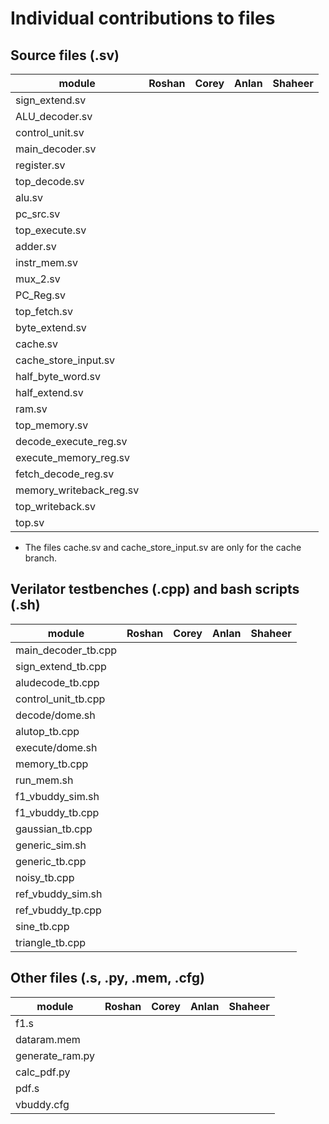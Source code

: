 # Individual contributions to files

## Source files (.sv)

| module | Roshan | Corey | Anlan | Shaheer |
| --- | --- | --- | --- | --- |
| sign_extend.sv | | | | |
| ALU_decoder.sv | | | | |
| control_unit.sv | | | | |
| main_decoder.sv | | | | |
| register.sv | | | | |
| top_decode.sv | | | | |
| alu.sv | | | | |
| pc_src.sv | | | | |
| top_execute.sv | | | | |
| adder.sv | | | | |
| instr_mem.sv | | | | |
| mux_2.sv | | | | |
| PC_Reg.sv | | | | |
| top_fetch.sv | | | | |
| byte_extend.sv | | | | |
| cache.sv | | | | |
| cache_store_input.sv | | | | |
| half_byte_word.sv | | | | |
| half_extend.sv | | | | |
| ram.sv | | | | |
| top_memory.sv | | | | |
| decode_execute_reg.sv | | | | |
| execute_memory_reg.sv | | | | |
| fetch_decode_reg.sv | | | | |
| memory_writeback_reg.sv | | | | |
| top_writeback.sv | | | | |
| top.sv | | | | |

- The files cache.sv and cache_store_input.sv are only for the cache branch.

## Verilator testbenches (.cpp) and bash scripts (.sh)

| module | Roshan | Corey | Anlan | Shaheer |
| --- | --- | --- | --- | --- |
| main_decoder_tb.cpp | | | | |
| sign_extend_tb.cpp | | | | |
| aludecode_tb.cpp | | | | |
| control_unit_tb.cpp | | | | |
| decode/dome.sh | | | | |
| alutop_tb.cpp | | | | |
| execute/dome.sh | | | | |
| memory_tb.cpp | | | | |
| run_mem.sh | | | | |
| f1_vbuddy_sim.sh | | | | |
| f1_vbuddy_tb.cpp | | | | |
| gaussian_tb.cpp | | | | |
| generic_sim.sh | | | | |
| generic_tb.cpp | | | | |
| noisy_tb.cpp | | | | |
| ref_vbuddy_sim.sh | | | | |
| ref_vbuddy_tp.cpp | | | | |
| sine_tb.cpp | | | | |
| triangle_tb.cpp | | | | |

## Other files (.s, .py, .mem, .cfg)

| module | Roshan | Corey | Anlan | Shaheer |
| --- | --- | --- | --- | --- |
| f1.s | | | | |
| dataram.mem | | | | |
| generate_ram.py | | | | |
| calc_pdf.py | | | | |
| pdf.s | | | | |
| vbuddy.cfg | | | | |